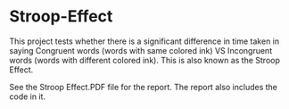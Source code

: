 # Stroop-Effect
This project tests whether there is a significant difference in time taken in saying Congruent words (words with same colored ink) VS Incongruent words (words with different colored ink). This is also known as the Stroop Effect.

See the Stroop Effect.PDF file for the report. The report also includes the code in it. 
